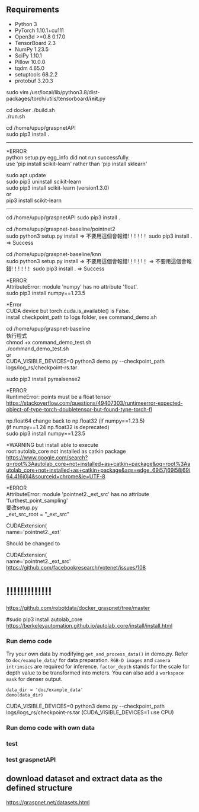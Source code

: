 ## Requirements
- Python 3
- PyTorch 1.10.1+cu111
- Open3d >=0.8  0.17.0
- TensorBoard 2.3
- NumPy 1.23.5
- SciPy 1.10.1
- Pillow 10.0.0
- tqdm 4.65.0
- setuptools 68.2.2
- protobuf 3.20.3

sudo vim /usr/local/lib/python3.8/dist-packages/torch/utils/tensorboard/__init__.py 

cd docker 
./build.sh  
./run.sh  


cd /home/upup/graspnetAPI  
sudo pip3 install .  

---------------  
*ERROR  
python setup.py egg_info did not run successfully.  
use 'pip install scikit-learn' rather than 'pip install sklearn'  

sudo apt update  
sudo pip3 uninstall scikit-learn  
sudo pip3 install scikit-learn (version1.3.0)  
or   
pip3 install scikit-learn  

---------------  

cd /home/upup/graspnetAPI
sudo pip3 install .

cd /home/upup/graspnet-baseline/pointnet2  
sudo python3 setup.py install  => 不要用這個會報錯!！!！!！
sudo pip3 install .  => Success

cd /home/upup/graspnet-baseline/knn  
sudo python3 setup.py install  => 不要用這個會報錯!！!！!！
=> 不要用這個會報錯!！!！!！
sudo pip3 install .  => Success

*ERROR  
AttributeError: module 'numpy' has no attribute 'float'.  
sudo pip3 install numpy==1.23.5  

*Error  
CUDA device but torch.cuda.is_available() is False.  
install checkpoint_path to logs folder, see command_demo.sh  

cd /home/upup/graspnet-baseline  
執行程式  
chmod +x command_demo_test.sh  
./command_demo_test.sh  
or  
CUDA_VISIBLE_DEVICES=0 python3 demo.py --checkpoint_path logs/log_rs/checkpoint-rs.tar  

sudo pip3 install pyrealsense2  

*ERROR  
RuntimeError: points must be a float tensor  
https://stackoverflow.com/questions/49407303/runtimeerror-expected-object-of-type-torch-doubletensor-but-found-type-torch-fl  

np.float64 change back to np.float32 (if numpy==1.23.5)  
(if numpy==1.24 np.float32 is deprecated)  
sudo pip3 install numpy==1.23.5  

*WARNING but install able to execute  
root:autolab_core not installed as catkin package  
https://www.google.com/search?q=root%3Aautolab_core+not+installed+as+catkin+package&oq=root%3Aautolab_core+not+installed+as+catkin+package&aqs=edge..69i57j69i58j69i64.416j0j4&sourceid=chrome&ie=UTF-8  

*ERROR  
AttributeError: module 'pointnet2._ext_src' has no attribute 'furthest_point_sampling'  
要改setup.py  
_ext_src_root = "_ext_src"  
  
CUDAExtension(  
    name='pointnet2._ext'  
  
Should be changed to  
  
CUDAExtension(  
    name='pointnet2._ext_src'  
https://github.com/facebookresearch/votenet/issues/108


# !!!!!!!!!!!!!
https://github.com/robotdata/docker_graspnet/tree/master

<!-- cd /home/upup/graspnet-baseline/
mkdir src
git clone https://github.com/BerkeleyAutomation/autolab_core.git
vim package.xml
change 1.1.0 to 1.1.1
cd /home/upup/graspnet-baseline/
catkin_make
. devel/setup.bash -->

#sudo pip3 install autolab_core  
https://berkeleyautomation.github.io/autolab_core/install/install.html  

### Run demo code
Try your own data by modifying `get_and_process_data()` in demo.py. 
Refer to `doc/example_data/` for data preparation. 
`RGB-D images` and `camera intrinsics` are required for inference. 
`factor_depth` stands for the scale for depth value to be transformed into meters. 
You can also add a `workspace mask` for denser output.  

```
data_dir = 'doc/example_data'  
demo(data_dir)  
```

CUDA_VISIBLE_DEVICES=0 python3 demo.py --checkpoint_path logs/logs_rs/checkpoint-rs.tar 
(CUDA_VISIBLE_DEVICES=1 use CPU) 

### Run demo code with own data

### test 

### test graspnetAPI
## download dataset and extract data as the defined structure
https://graspnet.net/datasets.html  




<!-- 

sudo apt install software-properties-common
sudo add-apt-repository ppa:deadsnakes/ppa -y
sudo apt install -y python3.9

sudo update-alternatives --install /usr/bin/python3 python3 /usr/bin/python3.8 2
sudo update-alternatives --install /usr/bin/python3 python3 /usr/bin/python3.9 3





mv tolerance.tar /home/upup/graspnet-baseline/dataset
cd /home/upup/graspnet-baseline/dataset
sudo tar -xvf tolerance.tar

cd /home/upup/graspnet-baseline
sudo mkdir -p data/Benchmark/graspnet/grasp_label
cd /home/upup/graspnet-baseline/dataset
sudo vim command_generate_tolerance_label.sh 
python3 generate_tolerance_label.py --dataset_root /home/upup/graspnet-baseline/data/Benchmark/graspnet --num_workers 50
:wq!
sh command_generate_tolerance_label.sh
 -->
